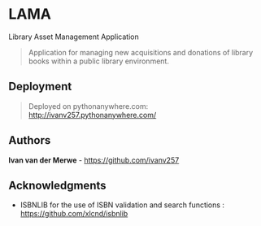 # LAMA
Library Asset Management Application

> Application for managing new acquisitions and donations of library books within a public library environment.

## Deployment

> Deployed on pythonanywhere.com: http://ivanv257.pythonanywhere.com/

## Authors
 **Ivan van der Merwe** - https://github.com/ivanv257

## Acknowledgments
* ISBNLIB for the use of ISBN validation and search functions : https://github.com/xlcnd/isbnlib
